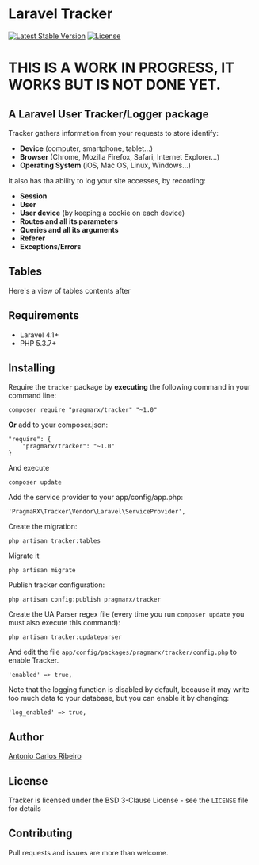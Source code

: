 # Laravel Tracker

[![Latest Stable Version](https://poser.pugx.org/pragmarx/tracker/v/stable.png)](https://packagist.org/packages/pragmarx/tracker) [![License](https://poser.pugx.org/pragmarx/tracker/license.png)](https://packagist.org/packages/pragmarx/tracker)

# THIS IS A WORK IN PROGRESS, IT WORKS BUT IS NOT DONE YET.

## A Laravel User Tracker/Logger package

Tracker gathers information from your requests to store identify:

- **Device** (computer, smartphone, tablet...)
- **Browser** (Chrome, Mozilla Firefox, Safari, Internet Explorer...)
- **Operating System** (iOS, Mac OS, Linux, Windows...)

It also has tha ability to log your site accesses, by recording:

- **Session**
- **User**
- **User device** (by keeping a cookie on each device)
- **Routes and all its parameters**
- **Queries and all its arguments**
- **Referer**
- **Exceptions/Errors**

## Tables

Here's a view of tables contents after

## Requirements

- Laravel 4.1+
- PHP 5.3.7+

## Installing

Require the `tracker` package by **executing** the following command in your command line:

    composer require "pragmarx/tracker" "~1.0"

**Or** add to your composer.json:

    "require": {
        "pragmarx/tracker": "~1.0"
    }

And execute

    composer update

Add the service provider to your app/config/app.php:

    'PragmaRX\Tracker\Vendor\Laravel\ServiceProvider',

Create the migration:

	php artisan tracker:tables

Migrate it

	php artisan migrate

Publish tracker configuration:

	php artisan config:publish pragmarx/tracker

Create the UA Parser regex file (every time you run `composer update` you must also execute this command):

    php artisan tracker:updateparser

And edit the file `app/config/packages/pragmarx/tracker/config.php` to enable Tracker.

	'enabled' => true,

Note that the logging function is disabled by default, because it may write too much data to your database, but you can enable it by changing:

	'log_enabled' => true,

## Author

[Antonio Carlos Ribeiro](http://twitter.com/iantonioribeiro)

## License

Tracker is licensed under the BSD 3-Clause License - see the `LICENSE` file for details

## Contributing

Pull requests and issues are more than welcome.
